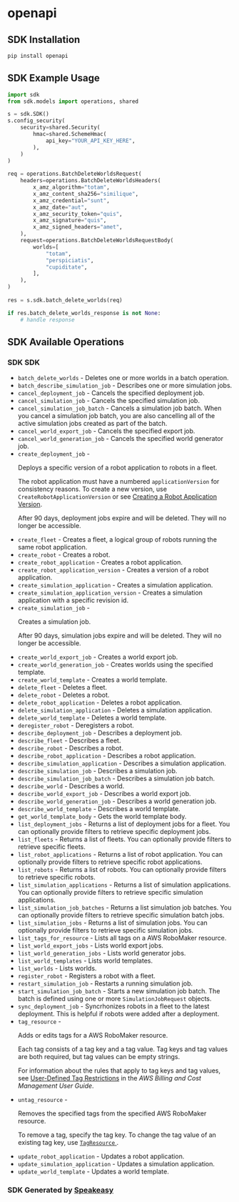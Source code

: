 # openapi

<!-- Start SDK Installation -->
## SDK Installation

```bash
pip install openapi
```
<!-- End SDK Installation -->

<!-- Start SDK Example Usage -->
## SDK Example Usage

```python
import sdk
from sdk.models import operations, shared

s = sdk.SDK()
s.config_security(
    security=shared.Security(
        hmac=shared.SchemeHmac(
            api_key="YOUR_API_KEY_HERE",
        ),
    )
)
    
req = operations.BatchDeleteWorldsRequest(
    headers=operations.BatchDeleteWorldsHeaders(
        x_amz_algorithm="totam",
        x_amz_content_sha256="similique",
        x_amz_credential="sunt",
        x_amz_date="aut",
        x_amz_security_token="quis",
        x_amz_signature="quis",
        x_amz_signed_headers="amet",
    ),
    request=operations.BatchDeleteWorldsRequestBody(
        worlds=[
            "totam",
            "perspiciatis",
            "cupiditate",
        ],
    ),
)
    
res = s.sdk.batch_delete_worlds(req)

if res.batch_delete_worlds_response is not None:
    # handle response
```
<!-- End SDK Example Usage -->

<!-- Start SDK Available Operations -->
## SDK Available Operations

### SDK SDK

* `batch_delete_worlds` - Deletes one or more worlds in a batch operation.
* `batch_describe_simulation_job` - Describes one or more simulation jobs.
* `cancel_deployment_job` - Cancels the specified deployment job.
* `cancel_simulation_job` - Cancels the specified simulation job.
* `cancel_simulation_job_batch` - Cancels a simulation job batch. When you cancel a simulation job batch, you are also cancelling all of the active simulation jobs created as part of the batch. 
* `cancel_world_export_job` - Cancels the specified export job.
* `cancel_world_generation_job` - Cancels the specified world generator job.
* `create_deployment_job` - <p>Deploys a specific version of a robot application to robots in a fleet.</p> <p>The robot application must have a numbered <code>applicationVersion</code> for consistency reasons. To create a new version, use <code>CreateRobotApplicationVersion</code> or see <a href="https://docs.aws.amazon.com/robomaker/latest/dg/create-robot-application-version.html">Creating a Robot Application Version</a>. </p> <note> <p>After 90 days, deployment jobs expire and will be deleted. They will no longer be accessible. </p> </note>
* `create_fleet` - Creates a fleet, a logical group of robots running the same robot application.
* `create_robot` - Creates a robot.
* `create_robot_application` - Creates a robot application. 
* `create_robot_application_version` - Creates a version of a robot application.
* `create_simulation_application` - Creates a simulation application.
* `create_simulation_application_version` - Creates a simulation application with a specific revision id.
* `create_simulation_job` - <p>Creates a simulation job.</p> <note> <p>After 90 days, simulation jobs expire and will be deleted. They will no longer be accessible. </p> </note>
* `create_world_export_job` - Creates a world export job.
* `create_world_generation_job` - Creates worlds using the specified template.
* `create_world_template` - Creates a world template.
* `delete_fleet` - Deletes a fleet.
* `delete_robot` - Deletes a robot.
* `delete_robot_application` - Deletes a robot application.
* `delete_simulation_application` - Deletes a simulation application.
* `delete_world_template` - Deletes a world template.
* `deregister_robot` - Deregisters a robot.
* `describe_deployment_job` - Describes a deployment job.
* `describe_fleet` - Describes a fleet.
* `describe_robot` - Describes a robot.
* `describe_robot_application` - Describes a robot application.
* `describe_simulation_application` - Describes a simulation application.
* `describe_simulation_job` - Describes a simulation job.
* `describe_simulation_job_batch` - Describes a simulation job batch.
* `describe_world` - Describes a world.
* `describe_world_export_job` - Describes a world export job.
* `describe_world_generation_job` - Describes a world generation job.
* `describe_world_template` - Describes a world template.
* `get_world_template_body` - Gets the world template body.
* `list_deployment_jobs` - Returns a list of deployment jobs for a fleet. You can optionally provide filters to retrieve specific deployment jobs. 
* `list_fleets` - Returns a list of fleets. You can optionally provide filters to retrieve specific fleets. 
* `list_robot_applications` - Returns a list of robot application. You can optionally provide filters to retrieve specific robot applications.
* `list_robots` - Returns a list of robots. You can optionally provide filters to retrieve specific robots.
* `list_simulation_applications` - Returns a list of simulation applications. You can optionally provide filters to retrieve specific simulation applications. 
* `list_simulation_job_batches` - Returns a list simulation job batches. You can optionally provide filters to retrieve specific simulation batch jobs. 
* `list_simulation_jobs` - Returns a list of simulation jobs. You can optionally provide filters to retrieve specific simulation jobs. 
* `list_tags_for_resource` - Lists all tags on a AWS RoboMaker resource.
* `list_world_export_jobs` - Lists world export jobs.
* `list_world_generation_jobs` - Lists world generator jobs.
* `list_world_templates` - Lists world templates.
* `list_worlds` - Lists worlds.
* `register_robot` - Registers a robot with a fleet.
* `restart_simulation_job` - Restarts a running simulation job.
* `start_simulation_job_batch` - Starts a new simulation job batch. The batch is defined using one or more <code>SimulationJobRequest</code> objects. 
* `sync_deployment_job` - Syncrhonizes robots in a fleet to the latest deployment. This is helpful if robots were added after a deployment.
* `tag_resource` - <p>Adds or edits tags for a AWS RoboMaker resource.</p> <p>Each tag consists of a tag key and a tag value. Tag keys and tag values are both required, but tag values can be empty strings. </p> <p>For information about the rules that apply to tag keys and tag values, see <a href="https://docs.aws.amazon.com/awsaccountbilling/latest/aboutv2/allocation-tag-restrictions.html">User-Defined Tag Restrictions</a> in the <i>AWS Billing and Cost Management User Guide</i>. </p>
* `untag_resource` - <p>Removes the specified tags from the specified AWS RoboMaker resource.</p> <p>To remove a tag, specify the tag key. To change the tag value of an existing tag key, use <a href="https://docs.aws.amazon.com/robomaker/latest/dg/API_TagResource.html"> <code>TagResource</code> </a>. </p>
* `update_robot_application` - Updates a robot application.
* `update_simulation_application` - Updates a simulation application.
* `update_world_template` - Updates a world template.

<!-- End SDK Available Operations -->

### SDK Generated by [Speakeasy](https://docs.speakeasyapi.dev/docs/using-speakeasy/client-sdks)
